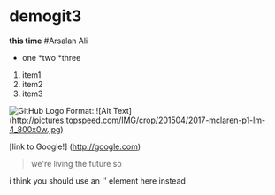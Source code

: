 # demogit3
**this time**
#Arsalan Ali
* one
 *two
  *three

1. item1
2. item2
3. item3

![GitHub Logo](/images/logo.jpg)
Format: ![Alt Text] (http://pictures.topspeed.com/IMG/crop/201504/2017-mclaren-p1-lm-4_800x0w.jpg)

[link to Google!] (http://google.com)

> we're living the future so

i think you should use an '<addr>' element here instead